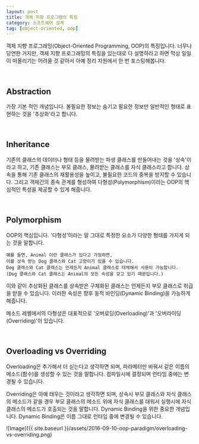 ```yaml
---
layout: post
title: 객체 지향 프로그램의 특징
category: 소프트웨어 설계
tag: [object-oriented, oop]
---
```


객체 지향 프로그래밍(Object-Oriented Programming, OOP)의 특징입니다.
너무나 당연한 거지만, 객체 지향 프로그래밍의 특징을 있는대로 다 설명하라고 하면
막상 일일이 떠올리기는 어려울 것 같아서 아예 정리 차원에서 한 번 포스팅해봅니다.


<br> 

## Abstraction

가장 기본 적인 개념입니다. 불필요한 정보는 숨기고 필요한 정보만 일반적인 형태로
표현하는 것을 '추상화'라고 합니다. 

<br>

## Inheritance

기존의 클래스의 데이터나 형태 등을 물려받는 파생 클래스를 만들어내는 것을 '상속'이라고 하고,
기존 클래스는 부모 클래스, 물려받는 클래스를 자식 클래스라고 합니다.
상속을 통해 기존 클래스의 재활용성을 높이고, 불필요한 코드의 중복을 방지할 수 있습니다.
그리고 객체간의 종속 관계를 형성하여 다형성(Polymorphism)이라는 OOP의 핵심적인 특성을
제공할 수 있게 해줍니다.

<br>

## Polymorphism

OOP의 핵심입니다. '다형성'이라는 말 그대로 특정한 요소가 다양한 형태를 가지게 되는 것을
말합니다. 

~~~
예를 들면, Animal 이란 클래스가 있다고 가정하면,
이를 상속 받는 Dog 클래스와 Cat 고양이가 있을 수 있습니다.
Dog 클래스와 Cat 클래스는 언제든지 Animal 클래스로 대체해서 사용이 가능합니다.  
(Dog 클래스와 Cat 클래스는 Animal의 모든 속성을 갖고 있기 때문입니다.)
~~~

이와 같이 추상화된 클래스를 상속받은 구체화된 클래스는 언제든지 부모 클래스로 취급을
받을 수 있습니다. 이러한 속성은 향후 동적 바인딩(Dynamic Binding)을 가능하게 해줍니다.

메소드 레벨에서의 다형성은 대표적으로 '오버로딩(Overloading)'과 '오버라이딩(Overriding)'이
있습니다.

<br>

## Overloading vs Overriding

Overloading은 추가해서 더 싣는다고 생각하면 되며, 파라메터만 바꿔서 같은 이름의 메소드(함수)를
생성할 수 있는 것을 말합니다. 컴파일시에 결정되며 런타임 중에는 변경될 수 있습니다.

Overriding은 아예 태우는 것이라고 생각하면 되며, 상속시 부모 클래스와 자식 클래스의 메소드가 같을
경우 부모 클래스의 메소드 위에 자식 클래스를 태워서 실행시에 자식 클래스의 메소드가 호출되는 것을
말합니다. Dynamic Binding을 위한 중요한 개념입니다. Dynamic Binding은 이름 그대로 런타임 중에
변경될 수 있습니다.

![Image]({{ site.baseurl }}/assets/2016-09-10-oop-paradigm/overloading-vs-overriding.png)

